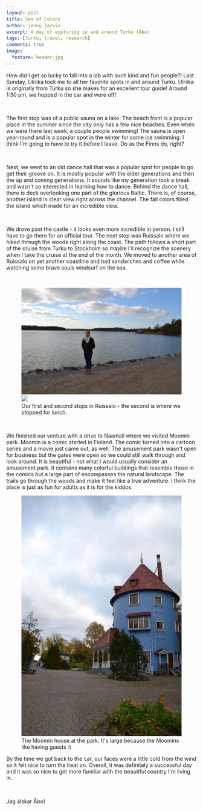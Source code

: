 ```yaml
---
layout: post
title: Sea of Colors
author: jenny_jarvis
excerpt: A day of exploring in and around Turku (Åbo)
tags: [turku, travel, research]
comments: true
image:
  feature: header.jpg
---
```


<p>How did I get so lucky to fall into a lab with such kind and fun people?! Last Sunday, Ulriika took me to all her favorite spots in and around Turku. Ulriika is originally from Turku so she makes for an excellent tour guide! Around 1:30 pm, we hopped in the car and were off!</p>
<br>
<p>The first stop was of a public sauna on a lake. The beach front is a popular place in the summer since the city only has a few nice beaches. Even when we were there last week, a couple people swimming! The sauna is open year-round and is a popular spot in the winter for some ice swimming. I think I'm going to have to try it before I leave. Do as the Finns do, right?</p>
<br>
<p>Next, we went to an old dance hall that was a popular spot for people to go get their groove on. It is mostly popular with the older generations and then the up and coming generations. It sounds like my generation took a break and wasn't so interested in learning how to dance. Behind the dance hall, there is deck overlooking one part of the glorious Baltic. There is, of course, another island in clear view right across the channel. The fall colors filled the island which made for an incredible view.</p>
<br>
<p>We drove past the castle - it looks even more incredible in person. I still have to go there for an official tour. The next stop was Ruissalo where we hiked through the woods right along the coast. The path follows a short part of the cruise from Turku to Stockholm so maybe I'll recognize the scenery when I take the cruise at the end of the month. We moved to another area of Ruissalo on yet another coastline and had sandwiches and coffee while watching some brave souls windsurf on the sea.</p>
<br>

<figure class="half">
    <a href="../images/Coast.jpg"><img src="../images/Coast.jpg"></a>
    <a href="../images/Ruissalo.jpg"><img src="../images/Ruissalo.jpg"></a>
    <figcaption> Our first and second stops in Ruissalo - the second is where we stopped for lunch. </figcaption>
</figure>
<br>

<p>We finished our venture with a drive to Naantali where we visited Moomin park. Moomin is a comic started in Finland. The comic turned into a cartoon series and a movie just came out, as well. The amusement park wasn't open for business but the gates were open so we could still walk through and look around. It is beautiful - not what I would usually consider an amusement park. It contains many colorful buildings that resemble those in the comics but a large part of encompasses the natural landscape. The trails go through the woods and make it feel like a true adventure. I think the place is just as fun for adults as it is for the kiddos.</p>

<figure>
    <a href="../images/moomin.jpg"><img src="../images/moomin.jpg"></a>
    <figcaption> The Moomin house at the park. It's large because the Moomins like having guests :) </figcaption>
</figure>

<p>By the time we got back to the car, our faces were a little cold from the wind so it felt nice to turn the heat on. Overall, it was definitely a successful day and it was so nice to get more familiar with the beautiful country I'm living in.</p>
<br>
<p>Jag älskar Åbo!<p/>
